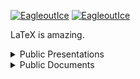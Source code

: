 [![EagleoutIce](https://github-readme-stats.vercel.app/api?username=EagleoutIce&title_color=c9d1d9&icon_color=866b37&hide_border=true&show_icons=true&text_color=9f9f9f&bg_color=0d1117)](https://github.com/EagleoutIce) [![EagleoutIce](https://github-readme-stats.vercel.app/api/top-langs/?username=EagleoutIce&hide=css,gherkin&langs_count=11&title_color=c9d1d9&icon_color=79ff97&hide_border=true&text_color=9f9f9f&bg_color=0d1117&layout=compact)](https://github.com/EagleoutIce)

LaTeX is amazing.

<details>
  <summary>Public Presentations</summary>

* slides on my seminar presentation [trusting trust](https://github.com/EagleoutIce/slides-rtds-trusting-trust) (en):\
[<img src="https://github.com/EagleoutIce/slides-rtds-trusting-trust/blob/gh-pages/preview-1.png?raw=true" width="400"/>](https://media.githubusercontent.com/media/EagleoutIce/slides-rtds-trusting-trust/gh-pages/noanim-noannot-atvs-presentation.pdf)
* slides on my [latex introduction](https://github.com/EagleoutIce/slides-latex-basics) (de):\
[<img src="https://github.com/EagleoutIce/slides-latex-basics/blob/gh-pages/preview-01.png?raw=true" width="400"/>](https://media.githubusercontent.com/media/EagleoutIce/slides-latex-basics/gh-pages/latex_folien.pdf) [<img src="https://github.com/EagleoutIce/slides-latex-basics/blob/gh-pages/preview_2-01.png?raw=true" width="400"/>](https://media.githubusercontent.com/media/EagleoutIce/slides-latex-basics/gh-pages/latex_2_folien.pdf)
* slides on my [eidi rep](https://github.com/EagleoutIce/eidi-pseudo-rep20) (de):\
[<img src="https://github.com/EagleoutIce/eidi-pseudo-rep20/blob/gh-pages/preview-001.png?raw=true" width="400"/>](https://media.githubusercontent.com/media/EagleoutIce/eidi-pseudo-rep20/gh-pages/slides-eidi-rep.pdf)
* a small episode on [recursion](https://github.com/EagleoutIce/Episode-Recursion) (de):\
[<img src="https://github.com/EagleoutIce/Episode-Recursion/blob/gh-pages/preview-01.png?raw=true" width="400"/>](https://media.githubusercontent.com/media/EagleoutIce/Episode-Recursion/gh-pages/noanim_rekursion.pdf)
</details>
<details>
  <summary>Public Documents</summary>

* <details>
  <summary>General</summary>

  [skywrath rulebook](https://github.com/EagleoutIce/pnp-skywrath-rules) (wip, de) | [TikZ image collection](https://github.com/EagleoutIce/image-collection) (en) |
  :--------: | :--------: |
  [<img src="https://github.com/EagleoutIce/pnp-skywrath-rules/blob/gh-pages/preview-01.png?raw=true" width="227"/>](https://media.githubusercontent.com/media/EagleoutIce/pnp-skywrath-rules/gh-pages/skywrath-regelwerk.pdf) | [<img src="https://github.com/EagleoutIce/image-collection/blob/gh-pages/preview-01.png?raw=true" width="227"/>](https://media.githubusercontent.com/media/EagleoutIce/image-collection/gh-pages/the-collection.pdf) |</details>
* <details>
  <summary>University</summary>

  [asq elaboration](https://github.com/EagleoutIce/asq-limitations-of-science) (en)  | [latex introduction](https://github.com/EagleoutIce/script-latex-basics) (de) | [eidi christmas sheet 2019](https://github.com/EagleoutIce/eidi-weihnachttsblatt-19_20) (de)
  :--------: | :--------: |  :--------: |
  [<img src="https://github.com/EagleoutIce/asq-limitations-of-science/blob/gh-pages/preview-1.png?raw=true" width="227"/>](https://media.githubusercontent.com/media/EagleoutIce/asq-limitations-of-science/gh-pages/asq-20th-ausarbeitung.pdf) | [<img src="https://github.com/EagleoutIce/script-latex-basics/blob/gh-pages/preview-01.png?raw=true" width="227"/>](https://media.githubusercontent.com/media/EagleoutIce/script-latex-basics/gh-pages/latexbasics.pdf) | [<img src="https://github.com/EagleoutIce/eidi-weihnachttsblatt-19_20/blob/gh-pages/preview-01.png?raw=true" width="227"/>](https://media.githubusercontent.com/media/EagleoutIce/eidi-weihnachttsblatt-19_20/gh-pages/weihnachtsblatt-lsg.pdf) | </details>
</details>
